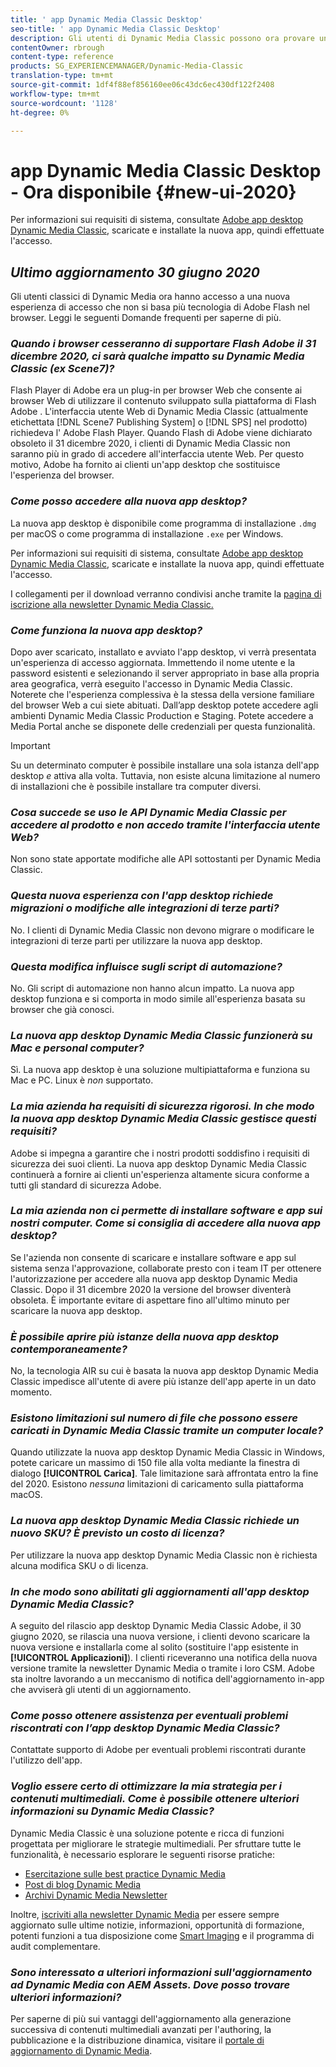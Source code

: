 ```yaml
---
title: ' app Dynamic Media Classic Desktop'
seo-title: ' app Dynamic Media Classic Desktop'
description: Gli utenti di Dynamic Media Classic possono ora provare un aggiornamento completo dell'interfaccia utente. L'esperienza fornisce un accesso aggiornato con collegamenti a preziose risorse, più questo aggiornamento non si basa più  tecnologia di Flash Adobe nel browser.
contentOwner: rbrough
content-type: reference
products: SG_EXPERIENCEMANAGER/Dynamic-Media-Classic
translation-type: tm+mt
source-git-commit: 1df4f88ef856160ee06c43dc6ec430df122f2408
workflow-type: tm+mt
source-wordcount: '1128'
ht-degree: 0%

---
```



#  app Dynamic Media Classic Desktop - Ora disponibile {#new-ui-2020}

Per informazioni sui requisiti di sistema, consultate [ Adobe app desktop Dynamic Media Classic](/help/dynamic-media-classic-desktop-app.md), scaricate e installate la nuova app, quindi effettuate l&#39;accesso.

## _Ultimo aggiornamento 30 giugno 2020_

Gli utenti classici di Dynamic Media ora hanno accesso a una nuova esperienza di accesso che non si basa più  tecnologia di Adobe Flash nel browser. Leggi le seguenti Domande frequenti per saperne di più.

### **_Quando i browser cesseranno di supportare  Flash Adobe il 31 dicembre 2020, ci sarà qualche impatto su Dynamic Media Classic (ex Scene7)?_**

 Flash Player di Adobe era un plug-in per browser Web che consente ai browser Web di utilizzare il contenuto sviluppato sulla piattaforma di Flash Adobe . L&#39;interfaccia utente Web di Dynamic Media Classic (attualmente etichettata [!DNL Scene7 Publishing System] o [!DNL SPS] nel prodotto) richiedeva l&#39; Adobe Flash Player. Quando  Flash di Adobe viene dichiarato obsoleto il 31 dicembre 2020, i clienti di Dynamic Media Classic non saranno più in grado di accedere all&#39;interfaccia utente Web. Per questo motivo,  Adobe ha fornito ai clienti un&#39;app desktop che sostituisce l&#39;esperienza del browser.

### **_Come posso accedere alla nuova app desktop?_**

La nuova app desktop è disponibile come programma di installazione `.dmg` per macOS o come programma di installazione `.exe` per Windows.

Per informazioni sui requisiti di sistema, consultate [ Adobe app desktop Dynamic Media Classic](/help/dynamic-media-classic-desktop-app.md), scaricate e installate la nuova app, quindi effettuate l&#39;accesso.

I collegamenti per il download verranno condivisi anche tramite la [pagina di iscrizione alla newsletter Dynamic Media Classic.](https://www.adobe.com/subscription/dynamic-media-newsletter.html)

### **_Come funziona la nuova app desktop?_**

Dopo aver scaricato, installato e avviato l&#39;app desktop, vi verrà presentata un&#39;esperienza di accesso aggiornata. Immettendo il nome utente e la password esistenti e selezionando il server appropriato in base alla propria area geografica, verrà eseguito l&#39;accesso in Dynamic Media Classic. Noterete che l&#39;esperienza complessiva è la stessa della versione familiare del browser Web a cui siete abituati. Dall’app desktop potete accedere agli ambienti Dynamic Media Classic Production e Staging. Potete accedere a Media Portal anche se disponete delle credenziali per questa funzionalità.

>[!IMPORTANT]
>
>Su un determinato computer è possibile installare una sola istanza dell&#39;app desktop *e* attiva alla volta. Tuttavia, non esiste alcuna limitazione al numero di installazioni che è possibile installare tra computer diversi.

### **_Cosa succede se uso le API Dynamic Media Classic per accedere al prodotto e non accedo tramite l&#39;interfaccia utente Web?_**

Non sono state apportate modifiche alle API sottostanti per Dynamic Media Classic.

### **_Questa nuova esperienza con l&#39;app desktop richiede migrazioni o modifiche alle integrazioni di terze parti?_**

No. I clienti di Dynamic Media Classic non devono migrare o modificare le integrazioni di terze parti per utilizzare la nuova app desktop.

### **_Questa modifica influisce sugli script di automazione?_**

No. Gli script di automazione non hanno alcun impatto. La nuova app desktop funziona e si comporta in modo simile all&#39;esperienza basata su browser che già conosci.

### **_La nuova app desktop Dynamic Media Classic funzionerà su Mac e personal computer?_**

Sì. La nuova app desktop è una soluzione multipiattaforma e funziona su Mac e PC. Linux è *non* supportato.

### **_La mia azienda ha requisiti di sicurezza rigorosi. In che modo la nuova app desktop Dynamic Media Classic gestisce questi requisiti?_**

 Adobe si impegna a garantire che i nostri prodotti soddisfino i requisiti di sicurezza dei suoi clienti. La nuova app desktop Dynamic Media Classic continuerà a fornire ai clienti un&#39;esperienza altamente sicura conforme a tutti gli standard di sicurezza  Adobe.

### **_La mia azienda non ci permette di installare software e app sui nostri computer. Come si consiglia di accedere alla nuova app desktop?_**

Se l&#39;azienda non consente di scaricare e installare software e app sul sistema senza l&#39;approvazione, collaborate presto con i team IT per ottenere l&#39;autorizzazione per accedere alla nuova app desktop Dynamic Media Classic. Dopo il 31 dicembre 2020 la versione del browser diventerà obsoleta. È importante evitare di aspettare fino all&#39;ultimo minuto per scaricare la nuova app desktop.

### **_È possibile aprire più istanze della nuova app desktop contemporaneamente?_**

No, la tecnologia AIR su cui è basata la nuova app desktop Dynamic Media Classic impedisce all&#39;utente di avere più istanze dell&#39;app aperte in un dato momento.

### **_Esistono limitazioni sul numero di file che possono essere caricati in Dynamic Media Classic tramite un computer locale?_**

Quando utilizzate la nuova app desktop Dynamic Media Classic in Windows, potete caricare un massimo di 150 file alla volta mediante la finestra di dialogo **[!UICONTROL Carica]**. Tale limitazione sarà affrontata entro la fine del 2020. Esistono *nessuna* limitazioni di caricamento sulla piattaforma macOS.

### **_La nuova app desktop Dynamic Media Classic richiede un nuovo SKU? È previsto un costo di licenza?_**

Per utilizzare la nuova app desktop Dynamic Media Classic non è richiesta alcuna modifica SKU o di licenza.

### **_In che modo sono abilitati gli aggiornamenti all&#39;app desktop Dynamic Media Classic?_**

A seguito del rilascio  app desktop Dynamic Media Classic Adobe, il 30 giugno 2020, se   rilascia una nuova versione, i clienti devono scaricare la nuova versione e installarla come al solito (sostituire l&#39;app esistente in **[!UICONTROL Applicazioni]**). I clienti riceveranno una notifica della nuova versione tramite la newsletter Dynamic Media o tramite i loro CSM.  Adobe sta inoltre lavorando a un meccanismo di notifica dell&#39;aggiornamento in-app che avviserà gli utenti di un aggiornamento.

### **_Come posso ottenere assistenza per eventuali problemi riscontrati con l’app desktop Dynamic Media Classic?_**

Contattate  supporto di Adobe per eventuali problemi riscontrati durante l&#39;utilizzo dell&#39;app.

### **_Voglio essere certo di ottimizzare la mia strategia per i contenuti multimediali. Come è possibile ottenere ulteriori informazioni su Dynamic Media Classic?_**

Dynamic Media Classic è una soluzione potente e ricca di funzioni progettata per migliorare le strategie multimediali. Per sfruttare tutte le funzionalità, è necessario esplorare le seguenti risorse pratiche:

* [Esercitazione sulle best practice Dynamic Media](https://docs.adobe.com/content/help/en/experience-manager-learn/dynamic-media-classic-tutorial/overview.html)
* [Post di blog Dynamic Media](https://theblog.adobe.com/tag/dynamic-media/)
* [Archivi Dynamic Media Newsletter](https://docs.adobe.com/content/help/en/dynamic-media-classic/using/dynamic-media-newsletter.html)

Inoltre, [iscriviti alla newsletter Dynamic Media](https://www.adobe.com/subscription/dynamic-media-newsletter.html) per essere sempre aggiornato sulle ultime notizie, informazioni, opportunità di formazione, potenti funzioni a tua disposizione come [Smart Imaging](https://helpx.adobe.com/experience-manager/6-3/assets/using/imaging-faq.html) e il programma di audit complementare.

### **_Sono interessato a ulteriori informazioni sull&#39;aggiornamento ad Dynamic Media con  AEM Assets. Dove posso trovare ulteriori informazioni?_**

Per saperne di più sui vantaggi dell&#39;aggiornamento alla generazione successiva di contenuti multimediali avanzati per l&#39;authoring, la pubblicazione e la distribuzione dinamica, visitare il [portale di aggiornamento di Dynamic Media](http://exploreadobe.com/dynamic-media-upgrade/).


<!-- SAVE - OLD LINK TO BEST PRACTICES GUIDE IN PDF https://www.adobe.com/content/dam/www/us/en/marketing/experience-manager-assets/dynamic-media/adobe-dynamic-media-classic-best-practices-guide.pdf -->

